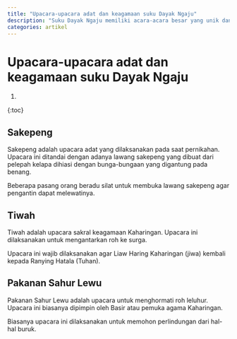 ```yaml
---
title: "Upacara-upacara adat dan keagamaan suku Dayak Ngaju"
description: "Suku Dayak Ngaju memiliki acara-acara besar yang unik dan wajib diketahui."
categories: artikel
---
```

# Upacara-upacara adat dan keagamaan suku Dayak Ngaju

1. 
{:toc}

## Sakepeng

Sakepeng adalah upacara adat yang dilaksanakan pada saat pernikahan. Upacara ini ditandai dengan adanya lawang sakepeng yang dibuat dari pelepah kelapa dihiasi dengan bunga-bungaan yang digantung pada benang.

Beberapa pasang orang beradu silat untuk membuka lawang sakepeng agar pengantin dapat melewatinya.

## Tiwah

Tiwah adalah upacara sakral keagamaan Kaharingan. Upacara ini dilaksanakan untuk mengantarkan roh ke surga.

Upacara ini wajib dilaksanakan agar Liaw Haring Kaharingan (jiwa) kembali kepada Ranying Hatala (Tuhan).

## Pakanan Sahur Lewu

Pakanan Sahur Lewu adalah upacara untuk menghormati roh leluhur. Upacara ini biasanya dipimpin oleh Basir atau pemuka agama Kaharingan.

Biasanya upacara ini dilaksanakan untuk memohon perlindungan dari hal-hal buruk.
